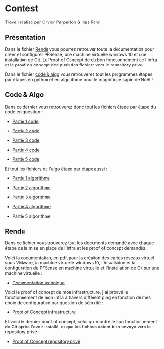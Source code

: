 # Contest

Travail réalisé par Olivier Parpaillon & Ilias Rami.

## Présentation

Dans le fichier [Rendu](Rendu/) vous pourrez retrouver toute la documentation pour créer et configurer PFSense, une machine virtuelle windows 10 et une installation de Git. Le Proof of Concept de du bon fonctionnement de l'infra et le proof on concept des push des fichiers vers le repository privé.

Dans le fichier [code & algo](code_and_algo/) vous retrouverez tout les programmes étapes par étapes en python et en algorithme pour le magnifique sapin de Noël !


## Code & Algo

Dans ce dernier vous retrouverez donc tout les fichiers étape par étape du code en question :

- [Partie 1 code](code_and_algo/Xmas.py)

- [Partie 2 code](code_and_algo/Xmas2.py)

- [Partie 3 code](code_and_algo/Xmas3.py)

- [Partie 4 code](code_and_algo/Xmas4.py)

- [Partie 5 code](code_and_algo/Xmas5.py)

Et tout les fichiers de l'algo étape par étape aussi :

- [Partie 1 algorithme](code_and_algo/algo_xmastree_level1.txt)

- [Partie 2 algorithme](code_and_algo/algo_xmastree_level2.txt)

- [Partie 3 algorithme](code_and_algo/algo_xmastree_level3.txt)

- [Partie 4 algorithme](code_and_algo/algo_xmastree_level4.txt)

- [Partie 5 algorithme](code_and_algo/algo_xmastree_level5.txt)


## Rendu

Dans ce fichier vous trouverez tout les documents demandé avec chaque étape de la mise en place de l'infra et les proof of concept demandés.

Voici la documentation, en pdf, pour la création des cartes réseaux virtuel sous VMware, la machine virtuelle windows 10, l'installation et la configuration de PFSense en machine virtuelle et l'installation de Git sur une machine virtuelle :

- [Documentation technique](Rendu/Rendu_Git_Privee.pdf)

Voici le proof of concept de mon infrastructure, j'ai prouvé le fonctionnement de mon infra à travers différent ping en fonction de mes choix de configuration par question de sécurité :

- [Proof of Concept infrastructure](Rendu/Proof_Of_Concept_Infra.pdf)

Et voici le dernier proof of concept, celui qui montre le bon fonctionnement de Git après l'avoir installé, et que les fichiers soient bien envoyé vers le repository privé :

- [Proof of Concept repository privé](Rendu/POC_push_git_pv.pdf)